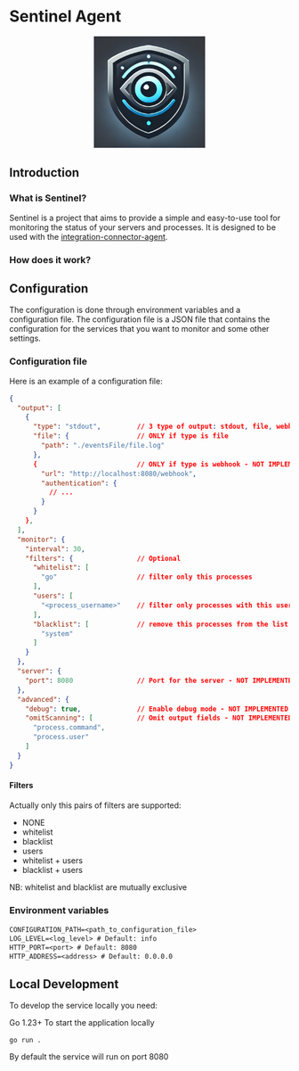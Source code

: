 # Sentinel Agent
<div align="center">
  <img src="sentinel.png" alt="Logo" style="width: 200px; height: auto;">
</div>

## Introduction
### What is Sentinel?

Sentinel is a project that aims to provide a simple and easy-to-use tool for monitoring the status of your servers and processes. It is designed to be used with the [integration-connector-agent](https://github.com/mia-platform/integration-connector-agent).

### How does it work?


## Configuration

The configuration is done through environment variables and a configuration file. The configuration file is a JSON file that contains the configuration for the services that you want to monitor and some other settings.

### Configuration file

Here is an example of a configuration file:

```json
{
  "output": [
    {
      "type": "stdout",         // 3 type of output: stdout, file, webhook
      "file": {                 // ONLY if type is file
        "path": "./eventsFile/file.log"
      },
      {                         // ONLY if type is webhook - NOT IMPLEMENTED
        "url": "http://localhost:8080/webhook",
        "authentication": {
          // ...
        } 
      }
    },
  ],
  "monitor": {
    "interval": 30,
    "filters": {                // Optional 
      "whitelist": [
        "go"                    // filter only this processes 
      ],
      "users": [
        "<process_username>"    // filter only processes with this username
      ],
      "blacklist": [            // remove this processes from the list
        "system"
      ]
    }
  },
  "server": {
    "port": 8080                // Port for the server - NOT IMPLEMENTED
  },
  "advanced": {
    "debug": true,              // Enable debug mode - NOT IMPLEMENTED
    "omitScanning": [           // Omit output fields - NOT IMPLEMENTED
      "process.command",
      "process.user"
    ]
  }
}
```

#### Filters
Actually only this pairs of filters are supported:
- NONE
- whitelist
- blacklist
- users
- whitelist + users
- blacklist + users

NB: whitelist and blacklist are mutually exclusive

### Environment variables

```env
CONFIGURATION_PATH=<path_to_configuration_file>
LOG_LEVEL=<log_level> # Default: info
HTTP_PORT=<port> # Default: 8080
HTTP_ADDRESS=<address> # Default: 0.0.0.0
```

## Local Development

To develop the service locally you need:

Go 1.23+
To start the application locally

```shell
go run .
```

By default the service will run on port 8080
